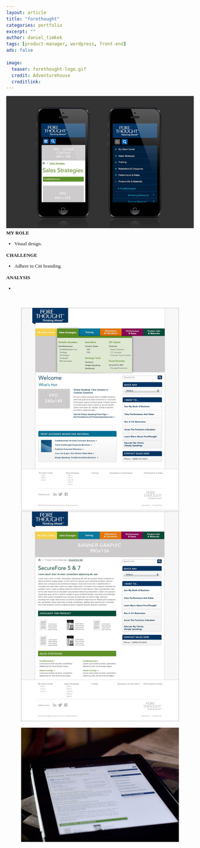 ```yaml
---
layout: article
title: "forethought"
categories: portfolio
excerpt: ""
author: daniel_timkek
tags: [product-manager, wordpress, front-end]
ads: false

image:
  teaser: forethought-logo.gif
  credit: Adventurehouse
  creditlink: 
---
```

<div style="width:100%; overflow: auto;">
	<div class="top-image"><img src="../../images/Forethought_sales_iphone.jpg"></div>

<div class="desc"><span style="font-family: adelle-sans; font-size: 13px; font-weight:600;">MY ROLE</span><br>
<ul style="font-family: adelle-sans; font-size: 13px; font-weight:500;">
<li style="font-family: adelle-sans; font-size: 13px; font-weight:500;">Visual design.</li>
</ul>
<span style="font-family: adelle-sans; font-size: 13px; font-weight:600;">CHALLENGE</span>
<ul style="font-family: adelle-sans; font-size: 13px; font-weight:500;">
<li style="font-family: adelle-sans; font-size: 13px; font-weight:500;">Adhere to Citi branding.</li>
</ul>
<span style="font-family: adelle-sans; font-size: 13px; font-weight:600;">ANALYSIS</span>
<ul style="font-family: adelle-sans; font-size: 13px; font-weight:500;">
<li style="font-family: adelle-sans; font-size: 13px; font-weight:500;"></li>
</ul>
</div>
</div>
<br>
<figure class="half">
     <img src="../../images/Forethought_homepage.jpg" alt="desktop3">
     <img src="../../images/Forethought_secuefore.jpg" alt="desktop3">
</figure>
<figure>
     <img src="../../images/Forethought_ipad.jpg" alt="desktop3">
</figure>
